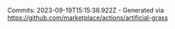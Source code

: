 Commits: 2023-09-19T15:15:38.922Z - Generated via https://github.com/marketplace/actions/artificial-grass
<br>
